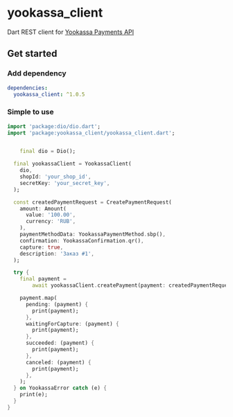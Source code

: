 # yookassa_client

Dart REST client for [Yookassa Payments API](https://yookassa.ru/developers/payment-acceptance/getting-started/quick-start)

## Get started

### Add dependency

```yaml
dependencies:
  yookassa_client: ^1.0.5
```

### Simple to use

```dart
import 'package:dio/dio.dart';
import 'package:yookassa_client/yookassa_client.dart';


    final dio = Dio();

  final yookassaClient = YookassaClient(
    dio,
    shopId: 'your_shop_id',
    secretKey: 'your_secret_key',
  );

  const createdPaymentRequest = CreatePaymentRequest(
    amount: Amount(
      value: '100.00',
      currency: 'RUB',
    ),
    paymentMethodData: YookassaPaymentMethod.sbp(),
    confirmation: YookassaConfirmation.qr(),
    capture: true,
    description: 'Заказ #1',
  );

  try {
    final payment =
        await yookassaClient.createPayment(payment: createdPaymentRequest);

    payment.map(
      pending: (payment) {
        print(payment);
      },
      waitingForCapture: (payment) {
        print(payment);
      },
      succeeded: (payment) {
        print(payment);
      },
      canceled: (payment) {
        print(payment);
      },
    );
  } on YookassaError catch (e) {
    print(e);
  }
}
```
